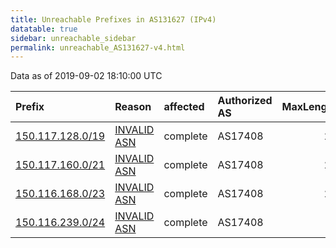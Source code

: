 ```yaml
---
title: Unreachable Prefixes in AS131627 (IPv4)
datatable: true
sidebar: unreachable_sidebar
permalink: unreachable_AS131627-v4.html
---
```


Data as of 2019-09-02 18:10:00 UTC


<div class="datatable-begin"></div>

| Prefix                                                     | Reason                                                                                                   | affected   | Authorized AS   |   MaxLength | Anchor                                       |   unreachable /24s |
|:-----------------------------------------------------------|:---------------------------------------------------------------------------------------------------------|:-----------|:----------------|------------:|:---------------------------------------------|-------------------:|
| [150.117.128.0/19](https://stat.ripe.net/150.117.128.0/19) | [INVALID ASN](https://rpki-validator.ripe.net/announcement-preview?asn=AS131627&prefix=150.117.128.0/19) | complete   | AS17408         |          24 | [APNIC](unreachable_APNIC_RPKI_Root-v4.html) |                 32 |
| [150.117.160.0/21](https://stat.ripe.net/150.117.160.0/21) | [INVALID ASN](https://rpki-validator.ripe.net/announcement-preview?asn=AS131627&prefix=150.117.160.0/21) | complete   | AS17408         |          24 | [APNIC](unreachable_APNIC_RPKI_Root-v4.html) |                  8 |
| [150.116.168.0/23](https://stat.ripe.net/150.116.168.0/23) | [INVALID ASN](https://rpki-validator.ripe.net/announcement-preview?asn=AS131627&prefix=150.116.168.0/23) | complete   | AS17408         |          24 | [APNIC](unreachable_APNIC_RPKI_Root-v4.html) |                  2 |
| [150.116.239.0/24](https://stat.ripe.net/150.116.239.0/24) | [INVALID ASN](https://rpki-validator.ripe.net/announcement-preview?asn=AS131627&prefix=150.116.239.0/24) | complete   | AS17408         |           0 | [APNIC](unreachable_APNIC_RPKI_Root-v4.html) |                  1 |

<div class="datatable-end"></div>
